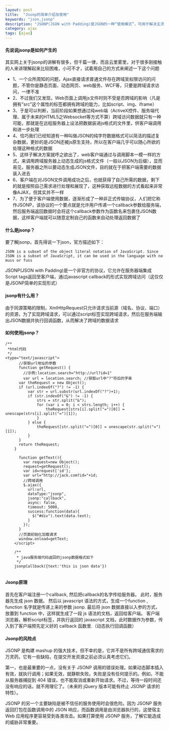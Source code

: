 ```yaml
---
layout: post
title:  "Jsonp的简单介绍及使用"
keywords: "json,jsonp"
description: "JSONP(JSON with Padding)是JSON的一种“使用模式”，可用于解决主流浏览器的跨域数据访问的问题。由于同源策略，一般来说位于 server1.example.com 的网页无法与不是 server1.example.com的服务器沟通，而HTML的script元素是一个例外。利用script元素的这个开放策略，网页可以得到从其他来源动态产生的 JSON 资料，而这种使用模式就是所谓的 JSONP。用 JSONP 抓到的资料并不是 JSON，而是任意的JavaScript，用 JavaScript 直译器执行而不是用 JSON 解析器解析"
category: ajax
tags: [ajax]
---
```


#### 先说说jsonp是如何产生的
其实网上关于jsonp的讲解有很多，但千篇一律，而且云里雾里，对于很多刚接触的人来讲理解起来比较困难，小可不才，试着用自己的方式来阐述一下这个问题

* 1、一个众所周知的问题，Ajax直接请求普通文件存在跨域吴权限访问的问题，不管你是静态页面、动态网页、web服务、WCF等，只要是跨域请求访问，一律不准
* 2、不过我们又发现，Web页面上调用js文件时则不受是否跨域的影响（凡是拥有”src”这个属性的标签都拥有跨域的能力，比如script、img、iframe）
* 3、于是可以判断，当前阶段如果想通过纯web端（ActiveX控件、服务端代理、属于未来的HTML5之Websocket等方式不算）跨域访问数据就只有一种可能，那就是在远程服务器上设法把数据装进js格式的文件里，供客户端调用和进一步处理
* 4、恰巧我们已经知道有一种叫做JSON的纯字符数据格式可以简洁的描述复杂数据，更妙的是JSON还被js原生支持，所以在客户端几乎可以随心所欲的处理这种格式的数据
* 5、这样子解决方案就呼之欲出了，web客户端通过与调用脚本一模一样的方式，来调用跨域服务器上动态生成的js格式文件（一般以JSON为后缀），显而易见，服务器之所以要动态生成JSON文件，目的就在于把客户端需要的数据装入进去
* 6、客户端在对JSON文件调用成功之后，也就获得了自己所需的数据，剩下的就是按照自己需求进行处理和展现了，这种获取远程数据的方式看起来非常像AJAX，但其实并不一样
* 7、为了便于客户端使用数据，逐渐形成了一种非正式传输协议，人们把它称作JSONP，该协议的一个要点就是允许用户传递一个callback参数给服务端，然后服务端返回数据时会将这个callback参数作为函数名来包裹住JSON数据，这样客户端就可以随意定制自己的函数来自动处理返回数据了

#### 什么是jsonp？
要了解jsonp，首先得说一下json，官方描述如下：

```
JSON is a subset of the object literal notation of JavaScript. Since JSON is a subset of JavaScript, it can be used in the language with no muss or fuss
```
JSONP(JSON with Padding)是一个非官方的协议，它允许在服务器端集成Script tags返回至客户端，通过javascript callback的形式实现跨域访问（这仅仅是JSONP简单的实现形式）

#### jsonp有什么用？

由于同源策略的限制，XmlHttpRequest只允许请求当前源（域名、协议、端口）的资源，为了实现跨域请求，可以通过script标签实现跨域请求，然后在服务端输出JSON数据并执行回调函数，从而解决了跨域的数据请求

#### 如何使用jsonp？
```
/**
 *html代码
 */
<type="text/javascript">
      //获取url地址的参数
      function getRequest() {
        //示例:location.search="http://url?id=1"
        var url = location.search; //获取url中"?"符后的字串
      var theRequest = new Object();
      if (url.indexOf("?") != -1) {
          var str = url.substr(url.indexOf("?")+1);
          if (str.indexOf("&") != -1) {
              strs = str.split("&");
              for (var i = 0; i < strs.length; i++) {
                  theRequest[strs[i].split("=")[0]] = unescape(strs[i].split("=")[1]);
              }
          } else {
              theRequest[str.split("=")[0]] = unescape(str.split("=")[1]);
          }
      }
      return theRequest;
    }
      
      function getText(){
        var request=new Object();
        request=getRequest();
        var id=request['id'];
        var url="http://jack.com?id="+id;
        //跨域调用
        $.ajax({
          url:url,
          dataType:"jsonp",
          jsonp:"callback",
          async: false,
          timeout: 5000,
          success:function(data){
            $("#div").text(data.text);
          }
        });
      }
      //页面初始化加载请求
      window.onload=getText;
    </script>
    
    /**
     * java服务端代码返回的jsonp数据格式如下
     */
    jsonpCallback({text:'this is json data'}) 
     
```
#### Jsonp原理
首先在客户端注册一个callback, 然后把callback的名字传给服务器。
此时，服务器先生成 json 数据。
然后以 javascript 语法的方式，生成一个function , function 名字就是传递上来的参数 jsonp.
最后将 json 数据直接以入参的方式，放置到 function 中，这样就生成了一段 js 语法的文档，返回给客户端。
客户端浏览器，解析script标签，并执行返回的 javascript 文档，此时数据作为参数，传入到了客户端预先定义好的 callback 函数里.（动态执行回调函数）
#### Jsonp的风险点
JSONP 是构建 mashup 的强大技术，但不幸的是，它并不是所有跨域通信需求的万灵药。它有一些缺陷，在提交开发资源之前必须认真考虑它们。

第一，也是最重要的一点，没有关于 JSONP 调用的错误处理。如果动态脚本插入有效，就执行调用；如果无效，就静默失败。失败是没有任何提示的。例如，不能从服务器捕捉到 404 错误，也不能取消或重新开始请求。不过，等待一段时间还没有响应的话，就不用理它了。（未来的 jQuery 版本可能有终止 JSONP 请求的特性）。

JSONP 的另一个主要缺陷是被不信任的服务使用时会很危险。因为 JSONP 服务返回打包在函数调用中的 JSON 响应，而函数调用是由浏览器执行的，这使宿主 Web 应用程序更容易受到各类攻击。如果打算使用 JSONP 服务，了解它能造成的威胁非常重要。